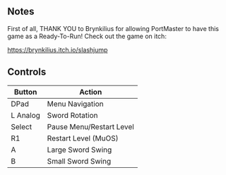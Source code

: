 ## Notes

First of all, THANK YOU to Brynkilius for allowing PortMaster to have this game as a Ready-To-Run! Check out the game on itch:

https://brynkilius.itch.io/slashjump

## Controls

| Button | Action |
|--|--| 
|DPad|Menu Navigation|
|L Analog|Sword Rotation|
|Select|Pause Menu/Restart Level|
|R1|Restart Level (MuOS)|
|A|Large Sword Swing|
|B|Small Sword Swing|



